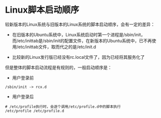 # Linux脚本启动顺序

较新版本的Linux系统与旧版本的Linux系统的脚本启动顺序，会有一定的差异：

* 在旧版本的Ubuntu系统中，Linux系统启动时第一个进程是/sbin/init，而/etc/inittab是/sbin/init的配置文件，在新版本的Ubuntu系统中，已不再使用/etc/inittab文件，取而代之的是/etc/init.d

* 比较新的Linux发行版已经没有rc.local文件了，因为已经将其服务化了

但是整体的脚本启动流程是有规则的，一般启动顺序是：

* 用户登录前
```
/sbin/init -> rcx.d
```

* 用户登录后

```
# /etc/profile执行时，会逐个调用/etc/profile.d中的脚本执行
/etc/profile /etc/profile.d
```


